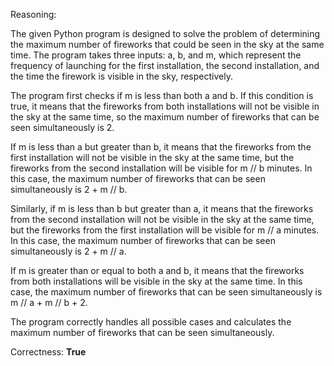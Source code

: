 Reasoning:

The given Python program is designed to solve the problem of determining the maximum number of fireworks that could be seen in the sky at the same time. The program takes three inputs: a, b, and m, which represent the frequency of launching for the first installation, the second installation, and the time the firework is visible in the sky, respectively.

The program first checks if m is less than both a and b. If this condition is true, it means that the fireworks from both installations will not be visible in the sky at the same time, so the maximum number of fireworks that can be seen simultaneously is 2.

If m is less than a but greater than b, it means that the fireworks from the first installation will not be visible in the sky at the same time, but the fireworks from the second installation will be visible for m // b minutes. In this case, the maximum number of fireworks that can be seen simultaneously is 2 + m // b.

Similarly, if m is less than b but greater than a, it means that the fireworks from the second installation will not be visible in the sky at the same time, but the fireworks from the first installation will be visible for m // a minutes. In this case, the maximum number of fireworks that can be seen simultaneously is 2 + m // a.

If m is greater than or equal to both a and b, it means that the fireworks from both installations will be visible in the sky at the same time. In this case, the maximum number of fireworks that can be seen simultaneously is m // a + m // b + 2.

The program correctly handles all possible cases and calculates the maximum number of fireworks that can be seen simultaneously.

Correctness: **True**